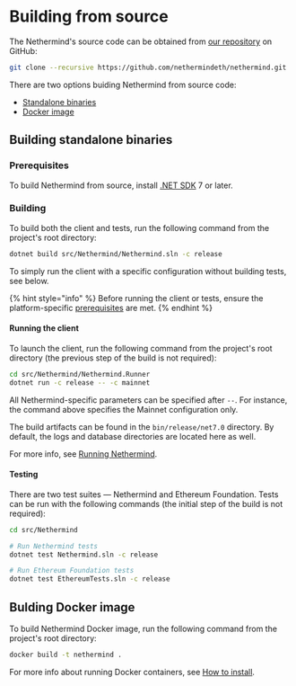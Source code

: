 # Building from source

The Nethermind's source code can be obtained from [our repository](https://github.com/NethermindEth/nethermind) on GitHub:

```bash
git clone --recursive https://github.com/nethermindeth/nethermind.git
```

There are two options buiding Nethermind from source code:

* [Standalone binaries](building-nethermind.md#building-standalone-binaries)
* [Docker image](building-nethermind.md#bulding-docker-image)

## Building standalone binaries

### Prerequisites

To build Nethermind from source, install [.NET SDK](https://dotnet.microsoft.com/en-us/download) 7 or later.

### Building

To build both the client and tests, run the following command from the project's root directory:

```bash
dotnet build src/Nethermind/Nethermind.sln -c release
```

To simply run the client with a specific configuration without building tests, see below.

{% hint style="info" %}
Before running the client or tests, ensure the platform-specific [prerequisites](../installing-nethermind/download-sources.md#prerequisites) are met.
{% endhint %}

#### Running the client

To launch the client, run the following command from the project's root directory (the previous step of the build is not required):

```bash
cd src/Nethermind/Nethermind.Runner
dotnet run -c release -- -c mainnet
```

All Nethermind-specific parameters can be specified after `--`. For instance, the command above specifies the Mainnet configuration only.

The build artifacts can be found in the `bin/release/net7.0` directory. By default, the logs and database directories are located here as well.

For more info, see [Running Nethermind](../ethereum-client/running-nethermind/running-the-client.md).

#### Testing

There are two test suites — Nethermind and Ethereum Foundation. Tests can be run with the following commands (the initial step of the build is not required):

```bash
cd src/Nethermind

# Run Nethermind tests
dotnet test Nethermind.sln -c release

# Run Ethereum Foundation tests
dotnet test EthereumTests.sln -c release
```

## Bulding Docker image

To build Nethermind Docker image, run the following command from the project's root directory:

```bash
docker build -t nethermind .
```

For more info about running Docker containers, see [How to install](../installing-nethermind/download-sources.md#docker-container).&#x20;
